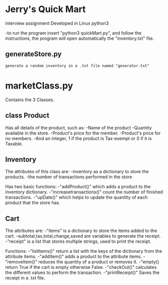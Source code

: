 # Jerry's Quick Mart

interview assignment
Developed in Linux python3 
 
-to run the program insert "python3 quickMart.py", and follow the instructions, the program will open automatically the "inventory.txt" file.

## generateStore.py 
    generate a random inventory in a .txt file named "generator.txt"
# marketClass.py 
Contains the 3 Classes.
## class Product
Has all details of the product, such as:
    -Name of the product
    -Quantity available in the store.
    -Product's price for the member.
    -Product's price for no members.
    -And an integer, 1 if the product is Tax-exempt or 0 if it is Taxable.


## Inventory 
The attributes of this class are:
    -inventory as a dictionary to store the products.
    -the number of transactions performed in the store

Has two basic functions:
    -"addProduct()" which adds a product to the inventory dictionary.
    -"increasetransactions()" count the number of finished transactions.
    -"upDate()" which helps to update the quantity of each product that the store has.
    
## Cart 
The attributes are:
    -"items" is a dictionary to store the items added to the cart.
    -subtotal,tax,total,change,saved are variables to generate the receipt.
    -"receipt" is a list that stores multiple strings, used to print the receipt.


Functions:
    -"listItems()" return a list with the keys of the dictionary from the attribute items.
    -"addItem()" adds a product to the attribute items.
    -"removeItem()" reduces the quantity of a product or removes it. 
    -"empty() return True if the cart is empty otherwise False.
    -"checkOut()" calculates the different values to perform the transaction.
    -"printReceipt()" Saves the receipt in a .txt file.
